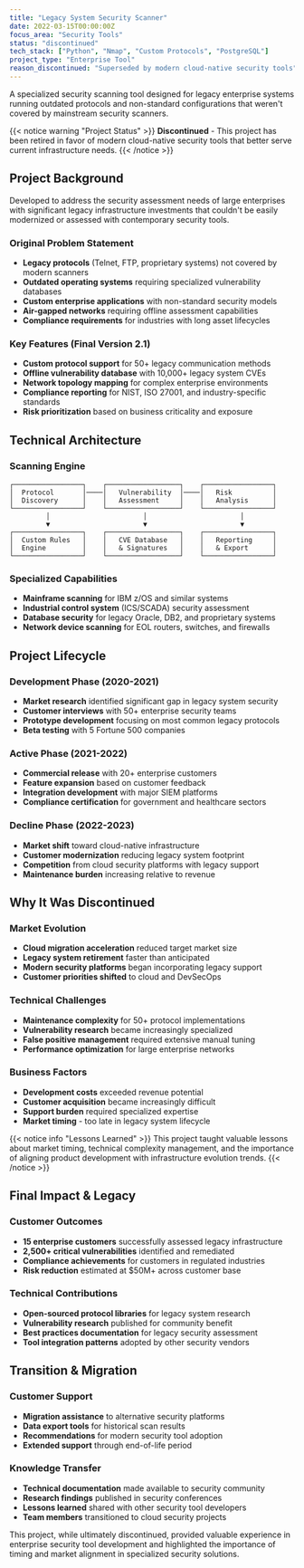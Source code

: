 ```yaml
---
title: "Legacy System Security Scanner"
date: 2022-03-15T00:00:00Z
focus_area: "Security Tools"
status: "discontinued"
tech_stack: ["Python", "Nmap", "Custom Protocols", "PostgreSQL"]
project_type: "Enterprise Tool"
reason_discontinued: "Superseded by modern cloud-native security tools"
---
```


A specialized security scanning tool designed for legacy enterprise systems running outdated protocols and non-standard configurations that weren't covered by mainstream security scanners.

{{< notice warning "Project Status" >}}
**Discontinued** - This project has been retired in favor of modern cloud-native security tools that better serve current infrastructure needs.
{{< /notice >}}

## Project Background

Developed to address the security assessment needs of large enterprises with significant legacy infrastructure investments that couldn't be easily modernized or assessed with contemporary security tools.

### Original Problem Statement
- **Legacy protocols** (Telnet, FTP, proprietary systems) not covered by modern scanners
- **Outdated operating systems** requiring specialized vulnerability databases
- **Custom enterprise applications** with non-standard security models
- **Air-gapped networks** requiring offline assessment capabilities
- **Compliance requirements** for industries with long asset lifecycles

### Key Features (Final Version 2.1)
- **Custom protocol support** for 50+ legacy communication methods
- **Offline vulnerability database** with 10,000+ legacy system CVEs
- **Network topology mapping** for complex enterprise environments
- **Compliance reporting** for NIST, ISO 27001, and industry-specific standards
- **Risk prioritization** based on business criticality and exposure

## Technical Architecture

### Scanning Engine
```
┌─────────────────┐    ┌──────────────────┐    ┌─────────────────┐
│  Protocol       │────│   Vulnerability  │────│   Risk          │
│  Discovery      │    │   Assessment     │    │   Analysis      │
└─────────────────┘    └──────────────────┘    └─────────────────┘
         │                       │                       │
         ▼                       ▼                       ▼
┌─────────────────┐    ┌──────────────────┐    ┌─────────────────┐
│  Custom Rules   │    │   CVE Database   │    │   Reporting     │
│  Engine         │    │   & Signatures   │    │   & Export      │
└─────────────────┘    └──────────────────┘    └─────────────────┘
```

### Specialized Capabilities
- **Mainframe scanning** for IBM z/OS and similar systems
- **Industrial control system** (ICS/SCADA) security assessment
- **Database security** for legacy Oracle, DB2, and proprietary systems
- **Network device scanning** for EOL routers, switches, and firewalls

## Project Lifecycle

### Development Phase (2020-2021)
- **Market research** identified significant gap in legacy system security
- **Customer interviews** with 50+ enterprise security teams
- **Prototype development** focusing on most common legacy protocols
- **Beta testing** with 5 Fortune 500 companies

### Active Phase (2021-2022)
- **Commercial release** with 20+ enterprise customers
- **Feature expansion** based on customer feedback
- **Integration development** with major SIEM platforms
- **Compliance certification** for government and healthcare sectors

### Decline Phase (2022-2023)
- **Market shift** toward cloud-native infrastructure
- **Customer modernization** reducing legacy system footprint
- **Competition** from cloud security platforms with legacy support
- **Maintenance burden** increasing relative to revenue

## Why It Was Discontinued

### Market Evolution
- **Cloud migration acceleration** reduced target market size
- **Legacy system retirement** faster than anticipated
- **Modern security platforms** began incorporating legacy support
- **Customer priorities shifted** to cloud and DevSecOps

### Technical Challenges
- **Maintenance complexity** for 50+ protocol implementations
- **Vulnerability research** became increasingly specialized
- **False positive management** required extensive manual tuning
- **Performance optimization** for large enterprise networks

### Business Factors
- **Development costs** exceeded revenue potential
- **Customer acquisition** became increasingly difficult
- **Support burden** required specialized expertise
- **Market timing** - too late in legacy system lifecycle

{{< notice info "Lessons Learned" >}}
This project taught valuable lessons about market timing, technical complexity management, and the importance of aligning product development with infrastructure evolution trends.
{{< /notice >}}

## Final Impact & Legacy

### Customer Outcomes
- **15 enterprise customers** successfully assessed legacy infrastructure
- **2,500+ critical vulnerabilities** identified and remediated
- **Compliance achievements** for customers in regulated industries
- **Risk reduction** estimated at $50M+ across customer base

### Technical Contributions
- **Open-sourced protocol libraries** for legacy system research
- **Vulnerability research** published for community benefit
- **Best practices documentation** for legacy security assessment
- **Tool integration patterns** adopted by other security vendors

## Transition & Migration

### Customer Support
- **Migration assistance** to alternative security platforms
- **Data export tools** for historical scan results
- **Recommendations** for modern security tool adoption
- **Extended support** through end-of-life period

### Knowledge Transfer
- **Technical documentation** made available to security community
- **Research findings** published in security conferences
- **Lessons learned** shared with other security tool developers
- **Team members** transitioned to cloud security projects

This project, while ultimately discontinued, provided valuable experience in enterprise security tool development and highlighted the importance of timing and market alignment in specialized security solutions.
